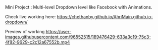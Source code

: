 Mini Project : Multi-level Dropdown level like Facebook with Animations.

Check live working here:
https://chethanby.github.io/AhriMain.github.io-dropdown/

Preview of working
https://user-images.githubusercontent.com/96552515/189476429-633a3c19-75c3-4f82-9629-c2c12a67552b.mp4

